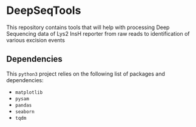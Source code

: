 # DeepSeqTools
This repository contains tools that will help with processing Deep Sequencing data of Lys2 InsH reporter from raw reads to identification of various excision events

## Dependencies

This `python3` project relies on the following list of packages and dependencies:
- `matplotlib`
- `pysam`
- `pandas`
- `seaborn`
- `tqdm`
